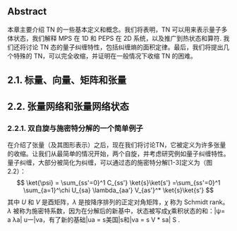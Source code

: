 ## Abstract

本章主要介绍 TN 的一些基本定义和概念。我们将表明，TN 可以用来表示量子多体状态，我们解释 MPS 在 1D 和 PEPS 在 2D 系统，以及推广到热状态和算符. 我们还将讨论 TN 态的量子纠缠特性，包括纠缠熵的面积定律。最后，我们将提出几个特殊的 TN，可以完全收缩，并证明在一般情况下收缩 TN 的困难。

## 2.1. 标量、向量、矩阵和张量

## 2.2. 张量网络和张量网络状态

### 2.2.1. 双自旋与施密特分解的一个简单例子
在介绍了张量（及其图形表示）之后，现在我们将讨论TN，它被定义为许多张量的收缩。让我们从最简单的情况开始，两个自旋，并考虑研究例如量子纠缠特性。量子纠缠，大部分被简化为纠缠，可以通过态的施密特分解[1-3]定义为（图2.2）：
$$
\ket{\psi} = \sum_{ss'=0}^1 C_{ss'} \ket{s}\ket{s'}
=\sum_{ss'=0}^1 \sum_{a=1}^\chi U_{sa} \lambda_{aa'} V_{as'}^* \ket{s}\ket{s'}
$$
其中 $U$ 和 $V$ 是酉矩阵，$\lambda$ 是按降序排列的正定对角矩阵，$\chi$ 称为 Schmidt rank。$\lambda$ 被称为施密特系数，因为在分解后的新基中，状态被写成χ乘积状态的和：|ψ= a λa| u一|va，有了新的基础|ua = s美国|s和|va = s V * sa| S .